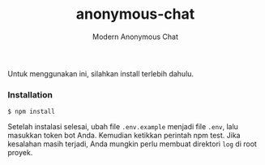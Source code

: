 <header>

<div align="center">
<h1 align="center">anonymous-chat</h1>

<p>Modern Anonymous Chat</p>
</div>

</header>

Untuk menggunakan ini, silahkan install terlebih dahulu.

### Installation

```shellscript
$ npm install
```

Setelah instalasi selesai, ubah file `.env.example` menjadi file `.env`, lalu masukkan token bot Anda. Kemudian ketikkan perintah npm test. Jika kesalahan masih terjadi, Anda mungkin perlu membuat direktori `log` di root proyek.
